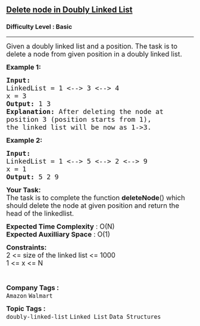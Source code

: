 <h2><a href="https://practice.geeksforgeeks.org/problems/delete-node-in-doubly-linked-list/1?utm_source=youtube&utm_medium=collab_striver_ytdescription&utm_campaign=delete-node-in-doubly-linked-list">Delete node in Doubly Linked List</a></h2><h3>Difficulty Level : Basic</h3><hr><div class="problems_problem_content__Xm_eO"><p><span style="font-size:18px">Given a doubly linked list and a position. The task is to delete a node from given position in&nbsp;a doubly linked list. </span></p>

<p><span style="font-size:18px"><strong>Example 1:</strong></span></p>

<pre><span style="font-size:18px"><strong>Input:
</strong>LinkedList = 1 &lt;--&gt; 3 &lt;--&gt; 4 
x = 3
<strong>Output: </strong>1 3 &nbsp;<strong>
Explanation: </strong>After deleting the node at
position 3 (position starts from 1),
the linked list will be now as 1-&gt;3.</span>
</pre>

<p><span style="font-size:18px"><strong>Example 2:</strong></span></p>

<pre><span style="font-size:18px"><strong>Input:
</strong>LinkedList = 1 &lt;--&gt; 5 &lt;--&gt; 2 &lt;--&gt; 9&nbsp;&nbsp;
x = 1
<strong>Output: </strong>5 2 9</span></pre>

<p><span style="font-size:18px"><strong>Your Task:</strong><br>
The task is to complete the function <strong>deleteNode</strong>() which should delete the node at given position and return the head of the linkedlist.</span></p>

<p><span style="font-size:18px"><strong>Expected Time Complexity</strong> : O(N)<br>
<strong>Expected Auxilliary Space</strong> : O(1)</span></p>

<p><span style="font-size:18px"><strong>Constraints:</strong><br>
2 &lt;= size of the linked list&nbsp;&lt;= 1000<br>
1 &lt;= x &lt;= N</span></p>

<p>&nbsp;</p>
</div><p><span style=font-size:18px><strong>Company Tags : </strong><br><code>Amazon</code>&nbsp;<code>Walmart</code>&nbsp;<br><p><span style=font-size:18px><strong>Topic Tags : </strong><br><code>doubly-linked-list</code>&nbsp;<code>Linked List</code>&nbsp;<code>Data Structures</code>&nbsp;